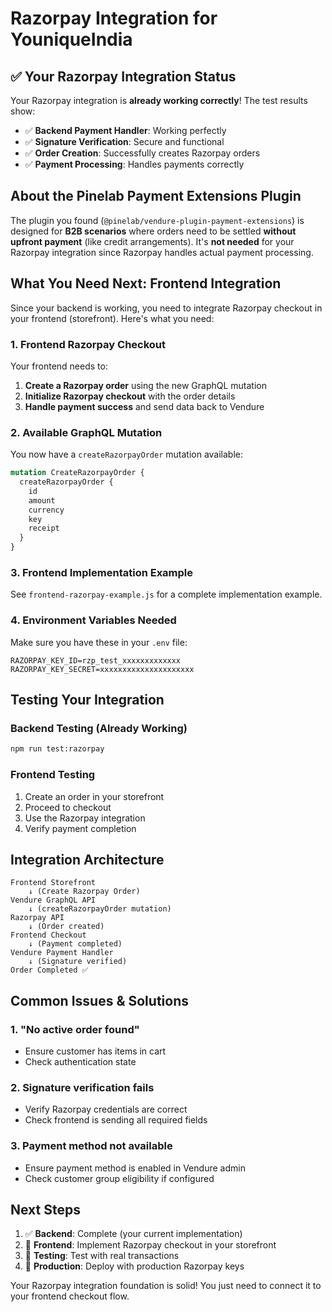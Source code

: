 # Razorpay Integration for YouniqueIndia

## ✅ Your Razorpay Integration Status

Your Razorpay integration is **already working correctly**! The test results show:

- ✅ **Backend Payment Handler**: Working perfectly
- ✅ **Signature Verification**: Secure and functional  
- ✅ **Order Creation**: Successfully creates Razorpay orders
- ✅ **Payment Processing**: Handles payments correctly

## About the Pinelab Payment Extensions Plugin

The plugin you found (`@pinelab/vendure-plugin-payment-extensions`) is designed for **B2B scenarios** where orders need to be settled **without upfront payment** (like credit arrangements). It's **not needed** for your Razorpay integration since Razorpay handles actual payment processing.

## What You Need Next: Frontend Integration

Since your backend is working, you need to integrate Razorpay checkout in your frontend (storefront). Here's what you need:

### 1. Frontend Razorpay Checkout

Your frontend needs to:

1. **Create a Razorpay order** using the new GraphQL mutation
2. **Initialize Razorpay checkout** with the order details
3. **Handle payment success** and send data back to Vendure

### 2. Available GraphQL Mutation

You now have a `createRazorpayOrder` mutation available:

```graphql
mutation CreateRazorpayOrder {
  createRazorpayOrder {
    id
    amount
    currency
    key
    receipt
  }
}
```

### 3. Frontend Implementation Example

See `frontend-razorpay-example.js` for a complete implementation example.

### 4. Environment Variables Needed

Make sure you have these in your `.env` file:

```env
RAZORPAY_KEY_ID=rzp_test_xxxxxxxxxxxxx
RAZORPAY_KEY_SECRET=xxxxxxxxxxxxxxxxxxxxx
```

## Testing Your Integration

### Backend Testing (Already Working)
```bash
npm run test:razorpay
```

### Frontend Testing
1. Create an order in your storefront
2. Proceed to checkout
3. Use the Razorpay integration
4. Verify payment completion

## Integration Architecture

```
Frontend Storefront
    ↓ (Create Razorpay Order)
Vendure GraphQL API
    ↓ (createRazorpayOrder mutation)
Razorpay API
    ↓ (Order created)
Frontend Checkout
    ↓ (Payment completed)
Vendure Payment Handler
    ↓ (Signature verified)
Order Completed ✅
```

## Common Issues & Solutions

### 1. **"No active order found"**
- Ensure customer has items in cart
- Check authentication state

### 2. **Signature verification fails**
- Verify Razorpay credentials are correct
- Check frontend is sending all required fields

### 3. **Payment method not available**
- Ensure payment method is enabled in Vendure admin
- Check customer group eligibility if configured

## Next Steps

1. ✅ **Backend**: Complete (your current implementation)
2. 🔄 **Frontend**: Implement Razorpay checkout in your storefront
3. 🧪 **Testing**: Test with real transactions
4. 🚀 **Production**: Deploy with production Razorpay keys

Your Razorpay integration foundation is solid! You just need to connect it to your frontend checkout flow.
